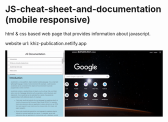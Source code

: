 # JS-cheat-sheet-and-documentation (mobile responsive)

html & css based web page that provides information about javascript.

website url: khiz-publication.netlify.app


![Website example](/js-pub.gif)
